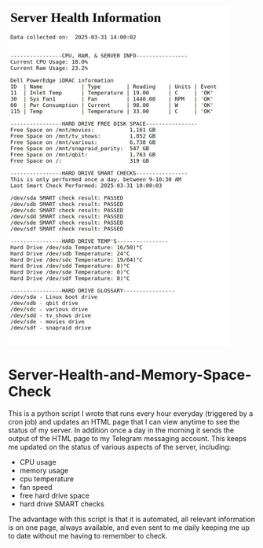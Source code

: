 ![preview](preview.jpg)

# Server-Health-and-Memory-Space-Check

This is a python script I wrote that runs every hour everyday (triggered by a cron job) and updates an HTML page that I can view anytime to see the status of my server.  In addition once a day in the morning it sends the output of the HTML page to my Telegram messaging account.  This keeps me updated on the status of various aspects of the server, including: 
- CPU usage
- memory usage
- cpu temperature
- fan speed
- free hard drive space
- hard drive SMART checks

The advantage with this script is that it is automated, all relevant information is on one page, always available, and even sent to me daily keeping me up to date without me having to remember to check.
